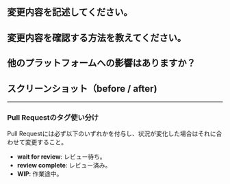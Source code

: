 ## 変更内容を記述してください。

## 変更内容を確認する方法を教えてください。

## 他のプラットフォームへの影響はありますか？

## スクリーンショット（before / after)

---
### Pull Requestのタグ使い分け
Pull Requestには必ず以下のいずれかを付与し、状況が変化した場合はそれに合わせて変更すること。
* **wait for review**: レビュー待ち。
* **review complete**: レビュー済み。
* **WIP**: 作業途中。
